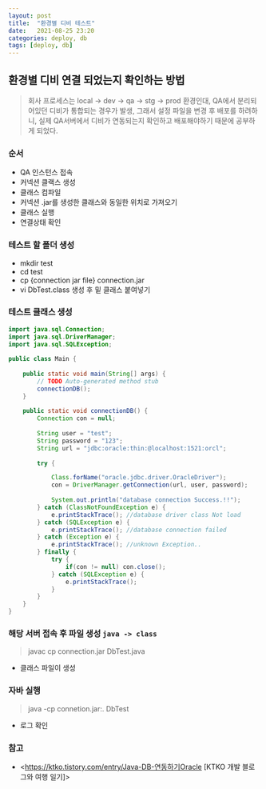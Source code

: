```yaml
---
layout: post
title:  "환경별 디비 테스트"
date:   2021-08-25 23:20
categories: deploy, db
tags: [deploy, db]
---
```


## 환경별 디비 연결 되었는지 확인하는 방법
> 회사 프로세스는 local -> dev -> qa -> stg -> prod 환경인대, QA에서 분리되어있던 디비가 통합되는 경우가 발생, 그래서 설정 파일을 변경 후 배포를 하려하니,
실제 QA서버에서 디비가 연동되는지 확인하고 배포해야하기 때문에 공부하게 되었다.

### 순서
- QA 인스턴스 접속
- 커넥션 클랙스 생성
- 클래스 컴파일
- 커넥션 .jar를 생성한 클래스와 동일한 위치로 가져오기
- 클래스 실행
- 연결상태 확인

### 테스트 할 폴더 생성
- mkdir test
- cd test
- cp {connection jar file} connection.jar
- vi DbTest.class 생성 후 밑 클래스 붙여넣기

### 테스트 클래스 생성

```java
import java.sql.Connection;
import java.sql.DriverManager;
import java.sql.SQLException;
 
public class Main {
 
    public static void main(String[] args) {
        // TODO Auto-generated method stub
        connectionDB();
    }
   
    public static void connectionDB() {
        Connection con = null;
       
        String user = "test";
        String password = "123";
        String url = "jdbc:oracle:thin:@localhost:1521:orcl";
       
        try {

            Class.forName("oracle.jdbc.driver.OracleDriver");
            con = DriverManager.getConnection(url, user, password);
           
            System.out.println("database connection Success.!!");
        } catch (ClassNotFoundException e) {
            e.printStackTrace(); //database driver class Not load
        } catch (SQLException e) {
            e.printStackTrace(); //database connection failed
        } catch (Exception e) {
            e.printStackTrace(); //unknown Exception..
        } finally {
            try {
                if(con != null) con.close();
            } catch (SQLException e) {
                e.printStackTrace();
            }
        }
    }
}

```

### 해당 서버 접속 후 파일 생성 `java -> class`
> javac cp connection.jar DbTest.java
- 클래스 파일이 생성

### 자바 실행
> java -cp connetion.jar:. DbTest
- 로그 확인




### 참고 
* <https://ktko.tistory.com/entry/Java-DB-연동하기Oracle [KTKO 개발 블로그와 여행 일기]>



